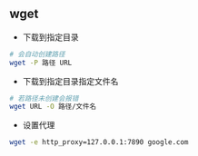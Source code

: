 <!--
 * @Description: 
 * @Version: 1.0
 * @Author: DaLao
 * @Email: dalao_li@163.com
 * @Date: 2022-01-03 00:55:15
 * @LastEditors: DaLao
 * @LastEditTime: 2022-03-19 21:15:21
-->

## wget

- 下载到指定目录

```sh
# 会自动创建路径
wget -P 路径 URL
```

- 下载到指定目录指定文件名

```sh
# 若路径未创建会报错
wget URL -O 路径/文件名
```

- 设置代理

```sh
wget -e http_proxy=127.0.0.1:7890 google.com  
```